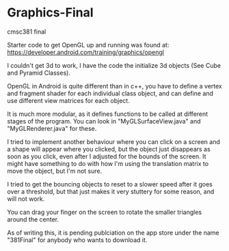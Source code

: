 # Graphics-Final
cmsc381 final


Starter code to get OpenGL up and running was found at: https://developer.android.com/training/graphics/opengl

I couldn't get 3d to work, I have the code the initialize 3d objects (See Cube and Pyramid Classes).

OpenGL in Android is quite different than in c++, you have to define a vertex and fragment shader for each individual class object, and can define and use different view matrices for each object.

It is much more modular, as it defines functions to be called at different stages of the program. You can look in "MyGLSurfaceView.java" and "MyGLRenderer.java" for these.

I tried to implement another behaviour where you can click on a screen and a shape will appear where you clicked, but the object just disappears as soon as you click, even after I adjusted for the bounds of the screen. It might have something to do with how I'm using the translation matrix to move the object, but I'm not sure.

I tried to get the bouncing objects to reset to a slower speed after it goes over a threshold, but that just makes it very stuttery for some reason, and will not work. 

You can drag your finger on the screen to rotate the smaller triangles around the center.

As of writing this, it is pending publciation on the app store under the name "381Final" for anybody who wants to download it.
